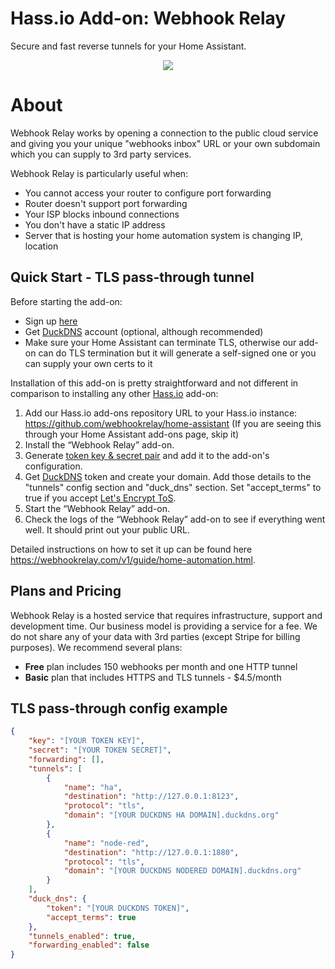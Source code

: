 # Hass.io Add-on: Webhook Relay

Secure and fast reverse tunnels for your Home Assistant.

<p align="center">
    <a href="https://webhookrelay.com/v1/guide/home-automation.html#Home-Assistant" target="_blank"><img src="https://webhookrelay.com/images/hassio-addon.jpeg"></a>
</p>

# About

Webhook Relay works by opening a connection to the public cloud service and giving you your unique "webhooks inbox" URL or your own subdomain which you can supply to 3rd party services.

Webhook Relay is particularly useful when:

* You cannot access your router to configure port forwarding
* Router doesn't support port forwarding
* Your ISP blocks inbound connections
* You don't have a static IP address
* Server that is hosting your home automation system is changing IP, location

## Quick Start - TLS pass-through tunnel

Before starting the add-on:

* Sign up [here](https://my.webhookrelay.com)
* Get [DuckDNS](https://www.duckdns.org/) account (optional, although recommended)
* Make sure your Home Assistant can terminate TLS, otherwise our add-on can do TLS termination but it will generate a self-signed one or you can supply your own certs to it

Installation of this add-on is pretty straightforward and not different in comparison to installing any other [Hass.io](https://hass.io) add-on:

  1. Add our Hass.io add-ons repository URL to your Hass.io instance: https://github.com/webhookrelay/home-assistant (If you are seeing this through your Home Assistant add-ons page, skip it)
  2. Install the “Webhook Relay” add-on.
  3. Generate [token key & secret pair](https://my.webhookrelay.com/tokens) and add it to the add-on's configuration.
  4. Get [DuckDNS](https://www.duckdns.org/) token and create your domain. Add those details to the "tunnels" config section and "duck_dns" section. Set "accept_terms" to true if you accept [Let's Encrypt ToS](https://community.letsencrypt.org/tos).
  6. Start the “Webhook Relay” add-on.  
  7. Check the logs of the “Webhook Relay” add-on to see if everything went well. It should print out your public URL.

Detailed instructions on how to set it up can be found here https://webhookrelay.com/v1/guide/home-automation.html.

## Plans and Pricing

Webhook Relay is a hosted service that requires infrastructure, support and development time. Our business model is providing a service for a fee. We do not share any of your data with 3rd parties (except Stripe for billing purposes). We recommend several plans:

* **Free** plan includes 150 webhooks per month and one HTTP tunnel
* **Basic** plan that includes HTTPS and TLS tunnels - $4.5/month

## TLS pass-through config example

```json
{
	"key": "[YOUR TOKEN KEY]",
	"secret": "[YOUR TOKEN SECRET]",
	"forwarding": [],
	"tunnels": [
		{
			"name": "ha",
			"destination": "http://127.0.0.1:8123",
			"protocol": "tls",			
			"domain": "[YOUR DUCKDNS HA DOMAIN].duckdns.org"			
		},
		{
			"name": "node-red",
			"destination": "http://127.0.0.1:1880",
			"protocol": "tls",			
			"domain": "[YOUR DUCKDNS NODERED DOMAIN].duckdns.org"			
		}
	],
	"duck_dns": {
		"token": "[YOUR DUCKDNS TOKEN]",
		"accept_terms": true
	},
	"tunnels_enabled": true,
	"forwarding_enabled": false
}
```